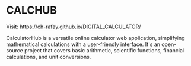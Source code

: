 # CALCHUB

Visit: https://ch-rafay.github.io/DIGITAL_CALCULATOR/

CalculatorHub is a versatile online calculator web application, simplifying mathematical calculations with a user-friendly interface. It's an open-source project that covers basic arithmetic, scientific functions, financial calculations, and unit conversions.

